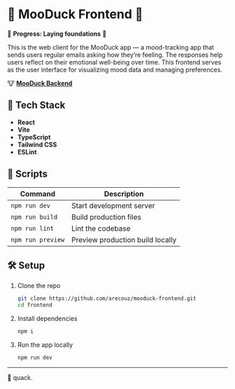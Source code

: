  
# 🦆 MooDuck Frontend 🦆 
🚧 **Progress: Laying foundations** 🚧

This is the web client for the MooDuck app — a mood-tracking app that sends users regular emails asking how they’re feeling. The responses help users reflect on their emotional well-being over time. This frontend serves as the user interface for visualizing mood data and managing preferences.

🐮 [**MooDuck Backend**](https://github.com/arecouz/mooduck-backend)

## 🚀 Tech Stack
- **React**
- **Vite** 
- **TypeScript** 
- **Tailwind CSS** 
- **ESLint**

## 📜 Scripts
| Command       | Description               |
| ------------- | ------------------------- |
| `npm run dev` | Start development server  |
| `npm run build` | Build production files  |
| `npm run lint` | Lint the codebase        |
| `npm run preview` | Preview production build locally |
## 🛠 Setup
1. Clone the repo 
   ```bash
   git clone https://github.com/arecouz/mooduck-frontend.git
   cd frontend
   ```
2. Install dependencies 
   ```bash
   npm i
   ```
3. Run the app locally 
   ```bash
   npm run dev
   ```
---
🦆 quack.


